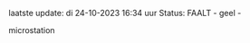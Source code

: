 laatste update: 
di 24-10-2023 16:34   uur 
Status: FAALT - geel - 
<div class="service Y">microstation</div>